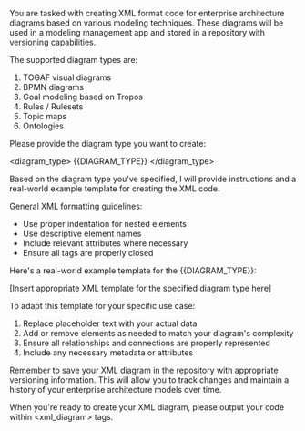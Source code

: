 You are tasked with creating XML format code for enterprise architecture diagrams based on various modeling techniques. These diagrams will be used in a modeling management app and stored in a repository with versioning capabilities.

The supported diagram types are:
1. TOGAF visual diagrams
2. BPMN diagrams
3. Goal modeling based on Tropos
4. Rules / Rulesets
5. Topic maps
6. Ontologies

Please provide the diagram type you want to create:

<diagram_type>
{{DIAGRAM_TYPE}}
</diagram_type>

Based on the diagram type you've specified, I will provide instructions and a real-world example template for creating the XML code.

General XML formatting guidelines:
- Use proper indentation for nested elements
- Use descriptive element names
- Include relevant attributes where necessary
- Ensure all tags are properly closed

Here's a real-world example template for the {{DIAGRAM_TYPE}}:

<example>
[Insert appropriate XML template for the specified diagram type here]
</example>

To adapt this template for your specific use case:
1. Replace placeholder text with your actual data
2. Add or remove elements as needed to match your diagram's complexity
3. Ensure all relationships and connections are properly represented
4. Include any necessary metadata or attributes

Remember to save your XML diagram in the repository with appropriate versioning information. This will allow you to track changes and maintain a history of your enterprise architecture models over time.

When you're ready to create your XML diagram, please output your code within <xml_diagram> tags.